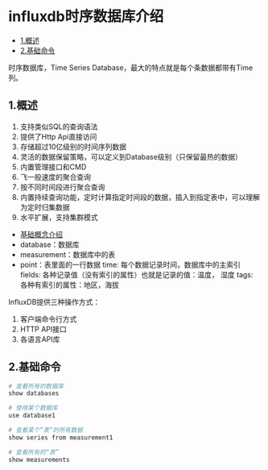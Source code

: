 # influxdb时序数据库介绍

<!-- vim-markdown-toc Marked -->

* [1.概述](#1.概述)
* [2.基础命令](#2.基础命令)

<!-- vim-markdown-toc -->

时序数据库，Time Series Database，最大的特点就是每个条数据都带有Time列。

## 1.概述

1. 支持类似SQL的查询语法
2. 提供了Http Api直接访问
3. 存储超过10亿级别的时间序列数据
4. 灵活的数据保留策略，可以定义到Database级别（只保留最热的数据）
5. 内置管理接口和CMD
6. 飞一般速度的聚合查询
7. 按不同时间段进行聚合查询
8. 内置持续查询功能，定时计算指定时间段的数据，插入到指定表中，可以理解为定时归集数据
9. 水平扩展，支持集群模式

- [基础概念介绍](https://www.cnblogs.com/zouhao/p/9862229.html)
- database：数据库
- measurement：数据库中的表
- point：表里面的一行数据
  time: 每个数据记录时间，数据库中的主索引
  fields: 各种记录值（没有索引的属性）也就是记录的值：温度， 湿度
  tags: 各种有索引的属性：地区，海拔

InfluxDB提供三种操作方式：

1. 客户端命令行方式
2. HTTP API接口
3. 各语言API库

## 2.基础命令

```sh
# 查看所有的数据库
show databases

# 使用某个数据库
use database1

# 查看某个“表”的所有数据
show series from measurement1

# 查看所有的“表”
show measurements
```
